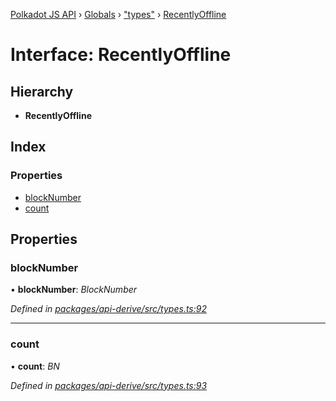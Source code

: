 [Polkadot JS API](../README.md) › [Globals](../globals.md) › ["types"](../modules/_types_.md) › [RecentlyOffline](_types_.recentlyoffline.md)

# Interface: RecentlyOffline

## Hierarchy

* **RecentlyOffline**

## Index

### Properties

* [blockNumber](_types_.recentlyoffline.md#blocknumber)
* [count](_types_.recentlyoffline.md#count)

## Properties

###  blockNumber

• **blockNumber**: *BlockNumber*

*Defined in [packages/api-derive/src/types.ts:92](https://github.com/polkadot-js/api/blob/6e61be960/packages/api-derive/src/types.ts#L92)*

___

###  count

• **count**: *BN*

*Defined in [packages/api-derive/src/types.ts:93](https://github.com/polkadot-js/api/blob/6e61be960/packages/api-derive/src/types.ts#L93)*
